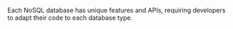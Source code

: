 Each NoSQL database has unique features and APIs, requiring developers to adapt their code to each database type.
